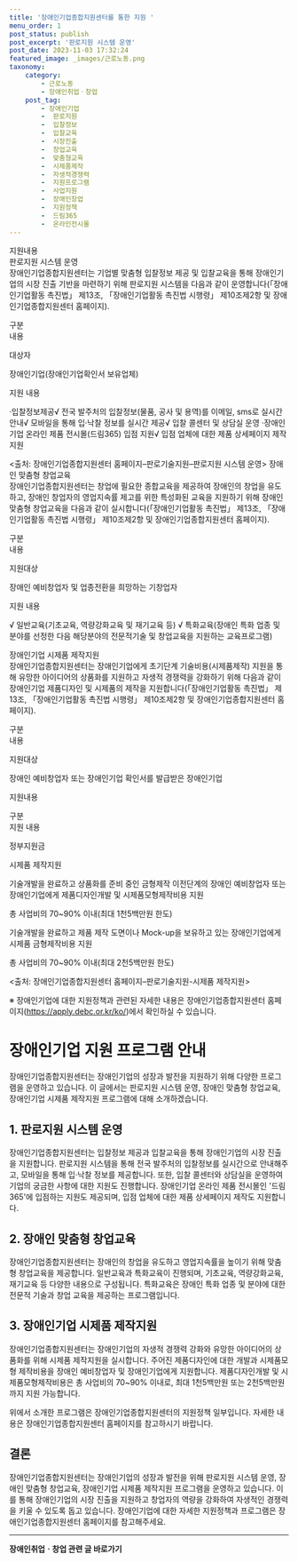 ```yaml
---
title: '장애인기업종합지원센터를 통한 지원 '
menu_order: 1
post_status: publish
post_excerpt: '판로지원 시스템 운영'
post_date: 2023-11-03 17:32:24
featured_image: _images/근로노동.png
taxonomy:
    category:
        - 근로노동
        - 장애인취업ㆍ창업
    post_tag:
        - 장애인기업
        -  판로지원
        -  입찰정보
        -  입찰교육
        -  시장진출
        -  창업교육
        -  맞춤형교육
        -  시제품제작
        -  자생적경쟁력
        -  지원프로그램
        -  사업지원
        -  장애인창업
        -  지원정책
        -  드림365
        -  온라인전시몰
---
```



 지원내용  
 판로지원 시스템 운영  
 장애인기업종합지원센터는 기업별 맞춤형 입찰정보 제공 및 입찰교육을 통해 장애인기업의 시장 진출 기반을 마련하기 위해 판로지원 시스템을 다음과 같이 운영합니다(「장애인기업활동 촉진법」 제13조, 「장애인기업활동 촉진법 시행령」 제10조제2항 및 장애인기업종합지원센터 홈페이지).

 
 구분  
 내용  
 

 대상자  
 
 장애인기업(장애인기업확인서 보유업체)  
 
 지원 내용  
 
 ·입찰정보제공√ 전국 발주처의 입찰정보(물품, 공사 및 용역)를 이메일, sms로 실시간 안내√ 모바일을 통해 입·낙찰 정보를 실시간 제공√ 입찰 콜센터 및 상담실 운영 ·장애인기업 온라인 제품 전시몰(드림365) 입점 지원√ 입점 업체에 대한 제품 상세페이지 제작 지원


<출처: 장애인기업종합지원센터 홈페이지–판로기술지원–판로지원 시스템 운영>
 장애인 맞춤형 창업교육  
 장애인기업종합지원센터는 창업에 필요한 종합교육을 제공하여 장애인의 창업을 유도하고, 장애인 창업자의 영업지속률 제고를 위한 특성화된 교육을 지원하기 위해 장애인 맞춤형 창업교육을 다음과 같이 실시합니다(「장애인기업활동 촉진법」 제13조, 「장애인기업활동 촉진법 시행령」 제10조제2항 및 장애인기업종합지원센터 홈페이지).


 구분  
 내용  
 

 지원대상  
 
 장애인 예비창업자 및 업종전환을 희망하는 기창업자  
 
 지원 내용  
 
 √ 일반교육(기초교육, 역량강화교육 및 재기교육 등) √ 특화교육(장애인 특화 업종 및 분야를 선정한 다음 해당분야의 전문적기술 및 창업교육을 지원하는 교육프로그램)


 장애인기업 시제품 제작지원  
 장애인기업종합지원센터는 장애인기업에게 초기단계 기술비용(시제품제작) 지원을 통해 유망한 아이디어의 상품화를 지원하고 자생적 경쟁력을 강화하기 위해 다음과 같이 장애인기업 제품디자인 및 시제품의 제작을 지원합니다(「장애인기업활동 촉진법」 제13조, 「장애인기업활동 촉진법 시행령」 제10조제2항 및 장애인기업종합지원센터 홈페이지).

 
 구분  
 내용  
 

 지원대상  


 장애인 예비창업자 또는 장애인기업 확인서를 발급받은 장애인기업  
 
 지원내용  
  

 구분  
 지원 내용  
 

 정부지원금  

 
 시제품 제작지원  

 
 기술개발을 완료하고 상품화를 준비 중인 금형제작 이전단계의 장애인 예비창업자 또는 장애인기업에게 제품디자인개발 및 시제품모형제작비용 지원  

 총 사업비의 70~90% 이내(최대 1천5백만원 한도)  

 기술개발을 완료하고 제품 제작 도면이나 Mock-up을 보유하고 있는 장애인기업에게 시제품 금형제작비용 지원  

 총 사업비의 70~90% 이내(최대 2천5백만원 한도)  


<출처: 장애인기업종합지원센터 홈페이지–판로기술지원-시제품 제작지원>


※ 장애인기업에 대한 지원정책과 관련된 자세한 내용은 장애인기업종합지원센터 홈페이지(https://apply.debc.or.kr/ko/)에서 확인하실 수 있습니다.


# 장애인기업 지원 프로그램 안내

장애인기업종합지원센터는 장애인기업의 성장과 발전을 지원하기 위해 다양한 프로그램을 운영하고 있습니다. 이 글에서는 판로지원 시스템 운영, 장애인 맞춤형 창업교육, 장애인기업 시제품 제작지원 프로그램에 대해 소개하겠습니다.

## 1. 판로지원 시스템 운영

장애인기업종합지원센터는 입찰정보 제공과 입찰교육을 통해 장애인기업의 시장 진출을 지원합니다. 판로지원 시스템을 통해 전국 발주처의 입찰정보를 실시간으로 안내해주고, 모바일을 통해 입·낙찰 정보를 제공합니다. 또한, 입찰 콜센터와 상담실을 운영하여 기업의 궁금한 사항에 대한 지원도 진행합니다. 장애인기업 온라인 제품 전시몰인 '드림365'에 입점하는 지원도 제공되며, 입점 업체에 대한 제품 상세페이지 제작도 지원합니다.

## 2. 장애인 맞춤형 창업교육

장애인기업종합지원센터는 장애인의 창업을 유도하고 영업지속률을 높이기 위해 맞춤형 창업교육을 제공합니다. 일반교육과 특화교육이 진행되며, 기초교육, 역량강화교육, 재기교육 등 다양한 내용으로 구성됩니다. 특화교육은 장애인 특화 업종 및 분야에 대한 전문적 기술과 창업 교육을 제공하는 프로그램입니다.

## 3. 장애인기업 시제품 제작지원

장애인기업종합지원센터는 장애인기업의 자생적 경쟁력 강화와 유망한 아이디어의 상품화를 위해 시제품 제작지원을 실시합니다. 주어진 제품디자인에 대한 개발과 시제품모형 제작비용을 장애인 예비창업자 및 장애인기업에게 지원합니다. 제품디자인개발 및 시제품모형제작비용은 총 사업비의 70~90% 이내로, 최대 1천5백만원 또는 2천5백만원까지 지원 가능합니다.

위에서 소개한 프로그램은 장애인기업종합지원센터의 지원정책 일부입니다. 자세한 내용은 장애인기업종합지원센터 홈페이지를 참고하시기 바랍니다.

## 결론

장애인기업종합지원센터는 장애인기업의 성장과 발전을 위해 판로지원 시스템 운영, 장애인 맞춤형 창업교육, 장애인기업 시제품 제작지원 프로그램을 운영하고 있습니다. 이를 통해 장애인기업의 시장 진출을 지원하고 창업자의 역량을 강화하여 자생적인 경쟁력을 키울 수 있도록 돕고 있습니다. 장애인기업에 대한 자세한 지원정책과 프로그램은 장애인기업종합지원센터 홈페이지를 참고해주세요.
<!-- wp:separator -->
<hr class="wp-block-separator has-alpha-channel-opacity"/>
<!-- /wp:separator -->

<!-- wp:group {"backgroundColor":"base","layout":{"type":"constrained"}} -->
<div class="wp-block-group has-base-background-color has-background"><!-- wp:paragraph {"align":"center","fontSize":"medium"} -->
<p class="has-text-align-center has-large-font-size"><strong>장애인취업ㆍ창업 관련 글 바로가기</strong></p>
<!-- /wp:paragraph -->


<!-- wp:latest-posts
{"categories":[{"id":12749,"count":19,"description":"","link":"https://uknowlaw.com/category/%ec%9e%a5%ec%95%a0%ec%9d%b8%ec%b7%a8%ec%97%85%e3%86%8d%ec%b0%bd%ec%97%85/","name":"장애인취업ㆍ창업","slug":"장애인취업ㆍ창업","taxonomy":"category","parent":0,"meta":[],"_links":{"self":[{"href":"https://uknowlaw.com/wp-json/wp/v2/categories/12749"}],"collection":[{"href":"https://uknowlaw.com/wp-json/wp/v2/categories"}],"about":[{"href":"https://uknowlaw.com/wp-json/wp/v2/taxonomies/category"}],"wp:post_type":[{"href":"https://uknowlaw.com/wp-json/wp/v2/posts?categories=12749"}],"curies":[{"name":"wp","href":"https://api.w.org/{rel}","templated":true}]}}]} /--></div>
<!-- /wp:group -->